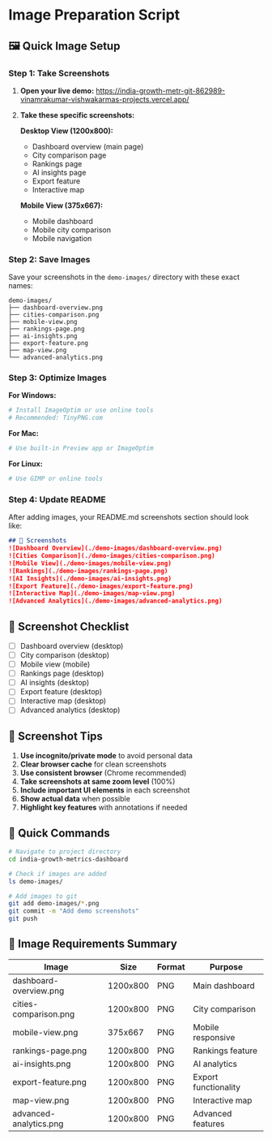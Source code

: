 # Image Preparation Script

## 🖼️ Quick Image Setup

### Step 1: Take Screenshots

1. **Open your live demo:** https://india-growth-metr-git-862989-vinamrakumar-vishwakarmas-projects.vercel.app/

2. **Take these specific screenshots:**

   **Desktop View (1200x800):**
   - Dashboard overview (main page)
   - City comparison page
   - Rankings page
   - AI insights page
   - Export feature
   - Interactive map

   **Mobile View (375x667):**
   - Mobile dashboard
   - Mobile city comparison
   - Mobile navigation

### Step 2: Save Images

Save your screenshots in the `demo-images/` directory with these exact names:

```
demo-images/
├── dashboard-overview.png
├── cities-comparison.png
├── mobile-view.png
├── rankings-page.png
├── ai-insights.png
├── export-feature.png
├── map-view.png
└── advanced-analytics.png
```

### Step 3: Optimize Images

**For Windows:**
```bash
# Install ImageOptim or use online tools
# Recommended: TinyPNG.com
```

**For Mac:**
```bash
# Use built-in Preview app or ImageOptim
```

**For Linux:**
```bash
# Use GIMP or online tools
```

### Step 4: Update README

After adding images, your README.md screenshots section should look like:

```markdown
## 📸 Screenshots
![Dashboard Overview](./demo-images/dashboard-overview.png)
![Cities Comparison](./demo-images/cities-comparison.png)
![Mobile View](./demo-images/mobile-view.png)
![Rankings](./demo-images/rankings-page.png)
![AI Insights](./demo-images/ai-insights.png)
![Export Feature](./demo-images/export-feature.png)
![Interactive Map](./demo-images/map-view.png)
![Advanced Analytics](./demo-images/advanced-analytics.png)
```

## 🎯 Screenshot Checklist

- [ ] Dashboard overview (desktop)
- [ ] City comparison (desktop)
- [ ] Mobile view (mobile)
- [ ] Rankings page (desktop)
- [ ] AI insights (desktop)
- [ ] Export feature (desktop)
- [ ] Interactive map (desktop)
- [ ] Advanced analytics (desktop)

## 📱 Screenshot Tips

1. **Use incognito/private mode** to avoid personal data
2. **Clear browser cache** for clean screenshots
3. **Use consistent browser** (Chrome recommended)
4. **Take screenshots at same zoom level** (100%)
5. **Include important UI elements** in each screenshot
6. **Show actual data** when possible
7. **Highlight key features** with annotations if needed

## 🚀 Quick Commands

```bash
# Navigate to project directory
cd india-growth-metrics-dashboard

# Check if images are added
ls demo-images/

# Add images to git
git add demo-images/*.png
git commit -m "Add demo screenshots"
git push
```

## 📝 Image Requirements Summary

| Image | Size | Format | Purpose |
|-------|------|--------|---------|
| dashboard-overview.png | 1200x800 | PNG | Main dashboard |
| cities-comparison.png | 1200x800 | PNG | City comparison |
| mobile-view.png | 375x667 | PNG | Mobile responsive |
| rankings-page.png | 1200x800 | PNG | Rankings feature |
| ai-insights.png | 1200x800 | PNG | AI analytics |
| export-feature.png | 1200x800 | PNG | Export functionality |
| map-view.png | 1200x800 | PNG | Interactive map |
| advanced-analytics.png | 1200x800 | PNG | Advanced features | 